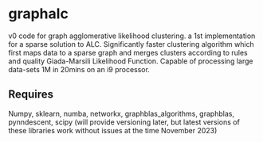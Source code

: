 # graphalc
v0 code for graph agglomerative likelihood clustering. a 1st implementation for a sparse solution to ALC.
Significantly faster clustering algorithm which first maps data to a sparse graph and merges clusters according to rules and quality Giada-Marsili Likelihood Function.
Capable of processing large data-sets 1M in 20mins on an i9 processor.
## Requires
Numpy, sklearn, numba, networkx, graphblas_algorithms, graphblas, pynndescent, scipy
(will provide versioning later, but latest versions of these libraries work without issues at the time November 2023)
